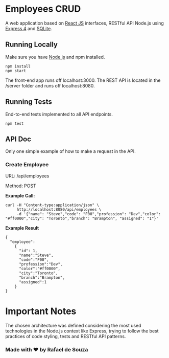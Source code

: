 # Employees CRUD

A web application based on [React JS](https://reactjs.org) interfaces, RESTful API Node.js using [Express 4](http://expressjs.com/) and [SQLite](https://www.sqlite.org).

## Running Locally

Make sure you have [Node.js](http://nodejs.org/) and npm installed.
```
npm install
npm start
```

The front-end app runs off localhost:3000. The REST API is located in the /server folder and runs off localhost:8080.

## Running Tests

End-to-end tests implemented to all API endpoints.

```
npm test
```

## API Doc
Only one simple example of how to make a request in the API.

### Create Employee
URL: /api/employees

Method: POST

**Example Call:**
```
curl -H "Content-type:application/json" \
     http://localhost:8080/api/employees \
     -d '{"name": "Steve","code": "F00","profession": "Dev","color": "#ff0000","city": "Toronto","branch": "Brampton", "assigned": "1"}'
```

**Example Result**
```
{
  "employee":  
    {
      "id": 1,
      "name":"Steve",
      "code":"F00",
      "profession":"Dev",
      "color":"#ff0000",
      "city":"Toronto",
      "branch":"Brampton",
      "assigned":1
    }
}
```

# Important Notes

The chosen architecture was defined considering the most used technologies in the Node.js context like Express, trying to follow the best practices of code styling, tests and RESTful API patterns.

### Made with ❤ by Rafael de Souza
